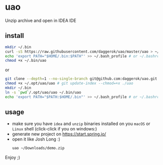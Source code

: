 # uao
Unzip archive and open in IDEA IDE

## install

```bash
mkdir ~/.bin
curl -sS https://raw.githubusercontent.com/daggerok/uao/master/uao > ~/.bin/uao
echo 'export PATH="$HOME/.bin:$PATH"' >> ~/.bash_profile # or ~/.bashrc # or ~/.zshrc
chmod +x ~/.bin/uao
```

or

```bash
git clone --depth=1 --no-single-branch git@github.com:daggerok/uao.git ~/.opt/uao
chmod +x ~/.opt/uao/uao # git update-index --chmod=+x ./uao
mkdir ~/.bin
ln -s `pwd`/.opt/uao/uao ~/.bin/uao
echo 'export PATH="$PATH:$HOME/.bin"' >> ~/.bash_profile # or ~/.bashrc # or ~/.zshrc
```

## usage

* make sure you have `idea` and `unzip` binaries installed on you `macOS` or `Linux` shell (click-click if you on windows:)
* generate new project on https://start.spring.io/
* open it like Josh Long :)
  ```bash
  uao ~/Downloads/demo.zip
  ```

Enjoy ;)
